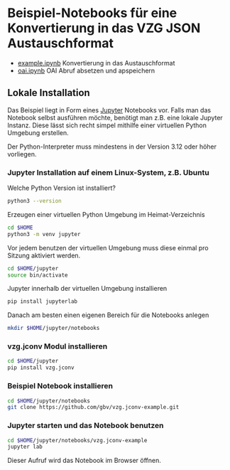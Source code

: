 # Beispiel-Notebooks für eine Konvertierung in das VZG JSON Austauschformat

- [example.ipynb](example.ipynb) Konvertierung in das Austauschformat
- [oai.ipynb](oai.ipynb) OAI Abruf absetzen und apspeichern

## Lokale Installation

Das Beispiel liegt in Form eines [Jupyter](https://jupyter.org "Jupyter Homepage") Notebooks vor.
Falls man das Notebook selbst ausführen möchte, benötigt man z.B. eine lokale Jupyter Instanz.
Diese lässt sich recht simpel mithilfe einer virtuellen Python Umgebung erstellen.

Der Python-Interpreter muss mindestens in der Version 3.12 oder höher vorliegen.

### Jupyter Installation auf einem Linux-System, z.B. Ubuntu

Welche Python Version ist installiert?

```bash
python3 --version
```

Erzeugen einer virtuellen Python Umgebung im Heimat-Verzeichnis

```bash
cd $HOME
python3 -m venv jupyter
```

Vor jedem benutzen der virtuellen Umgebung muss diese einmal pro Sitzung aktiviert werden.

```bash
cd $HOME/jupyter
source bin/activate
```

Jupyter innerhalb der virtuellen Umgebung installieren

```bash
pip install jupyterlab
```

Danach am besten einen eigenen Bereich für die Notebooks anlegen

```bash
mkdir $HOME/jupyter/notebooks
```

### vzg.jconv Modul installieren

```bash
cd $HOME/jupyter
pip install vzg.jconv
```

### Beispiel Notebook installieren

```bash
cd $HOME/jupyter/notebooks
git clone https://github.com/gbv/vzg.jconv-example.git
```

### Jupyter starten und das Notebook benutzen

```bash
cd $HOME/jupyter/notebooks/vzg.jconv-example
jupyter lab
```

Dieser Aufruf wird das Notebook im Browser öffnen.
